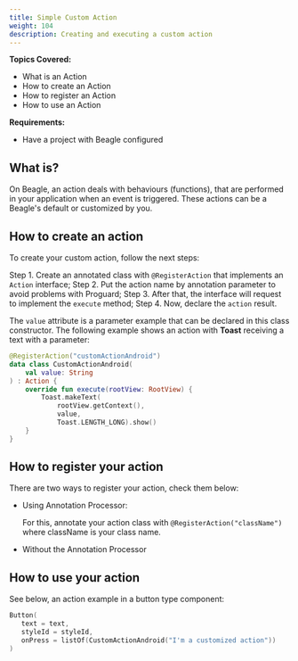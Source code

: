 ```yaml
---
title: Simple Custom Action
weight: 104
description: Creating and executing a custom action
---
```


**Topics Covered:**
 - What is an Action
 - How to create an Action 
 - How to register an Action
 - How to use an Action

**Requirements:**
 - Have a project with Beagle configured

 ## What is?

 On Beagle, an action deals with behaviours \(functions\), that are performed in your application when an event is triggered. These actions can be a Beagle's default or customized by you. 

## How to create an action

To create your custom action, follow the next steps:

Step 1. Create an annotated class with `@RegisterAction` that implements an `Action` interface;
Step 2. Put the action name by annotation parameter to avoid problems with Proguard;
Step 3. After that, the interface will request to implement the `execute` method;
Step 4. Now, declare the `action` result.

The `value` attribute is a parameter example that can be declared in this class constructor. 
The following example shows an action with **Toast** receiving a text with a parameter: 


```kotlin
@RegisterAction("customActionAndroid")
data class CustomActionAndroid(
    val value: String
) : Action {
    override fun execute(rootView: RootView) {
        Toast.makeText(
            rootView.getContext(), 
            value, 
            Toast.LENGTH_LONG).show()
    }
}    
```

## How to register your action

There are two ways to register your action, check them below: 

 - Using Annotation Processor:

    For this, annotate your action class with `@RegisterAction("className")` where className is your class name.

 - Without the Annotation Processor

## How to use your action

See below, an action example in a button type component: 

```kotlin
Button(
   text = text,
   styleId = styleId,
   onPress = listOf(CustomActionAndroid("I'm a customized action"))
)
```

